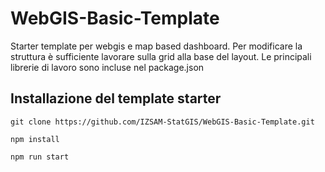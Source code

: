 # WebGIS-Basic-Template
Starter template per webgis e map based dashboard. Per modificare la struttura è sufficiente lavorare sulla grid alla base del layout. Le principali librerie di lavoro sono incluse nel package.json

## Installazione del template starter

    git clone https://github.com/IZSAM-StatGIS/WebGIS-Basic-Template.git

    npm install

    npm run start
